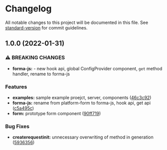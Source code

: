 # Changelog

All notable changes to this project will be documented in this file. See [standard-version](https://github.com/conventional-changelog/standard-version) for commit guidelines.

## 1.0.0 (2022-01-31)


### ⚠ BREAKING CHANGES

* **forma-js:** - new hook api, global ConfigProvider component, `get` method handler, rename to
forma-js

### Features

* **examples:** sample example proejct, server, components ([46c3c92](https://github.com/wai-lin/forma-js/commit/46c3c92196fb50f8ea3286d85081de3286fd5279))
* **forma-js:** rename from platform-form to forma-js, hook api, get api ([c5a495c](https://github.com/wai-lin/forma-js/commit/c5a495c0f5b09f2ea99bba0c6361e6b29627a40c))
* **form:** prototype form component ([90ff719](https://github.com/wai-lin/forma-js/commit/90ff71933cf2482623d558d54340c9d913287dd5))


### Bug Fixes

* **createrequestinit:** unnecessary overwriting of method in generation ([5936356](https://github.com/wai-lin/forma-js/commit/5936356a4ab23b928cd4fedc4fbb26749b4c6958))
